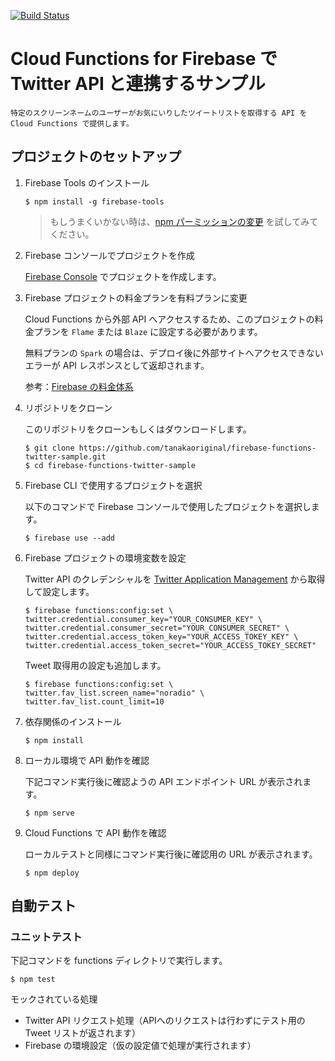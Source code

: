 [![Build Status](https://travis-ci.org/tanakaoriginal/firebase-functions-twitter-sample.svg?branch=master)](https://travis-ci.org/tanakaoriginal/firebase-functions-twitter-sample)

# Cloud Functions for Firebase で Twitter API と連携するサンプル

    特定のスクリーンネームのユーザーがお気にいりしたツイートリストを取得する API を Cloud Functions で提供します。

## プロジェクトのセットアップ

1. Firebase Tools のインストール

    ```
    $ npm install -g firebase-tools
    ```

    > もしうまくいかない時は、[npm パーミッションの変更](https://docs.npmjs.com/getting-started/fixing-npm-permissions) を試してみてください。

2. Firebase コンソールでプロジェクトを作成

    [Firebase Console](https://console.firebase.google.com/) でプロジェクトを作成します。

3. Firebase プロジェクトの料金プランを有料プランに変更

    Cloud Functions から外部 API へアクセスするため、このプロジェクトの料金プランを `Flame` または `Blaze` に設定する必要があります。

    無料プランの `Spark` の場合は、デプロイ後に外部サイトへアクセスできないエラーが API レスポンスとして返却されます。

    参考：[Firebase の料金体系](https://firebase.google.com/pricing/)

4. リポジトリをクローン

    このリポジトリをクローンもしくはダウンロードします。

    ```
    $ git clone https://github.com/tanakaoriginal/firebase-functions-twitter-sample.git
    $ cd firebase-functions-twitter-sample
    ```

5. Firebase CLI で使用するプロジェクトを選択

    以下のコマンドで Firebase コンソールで使用したプロジェクトを選択します。

    ```
    $ firebase use --add
    ```

6. Firebase プロジェクトの環境変数を設定

    Twitter API のクレデンシャルを [Twitter Application Management](https://apps.twitter.com/) から取得して設定します。

    ```
    $ firebase functions:config:set \
    twitter.credential.consumer_key="YOUR_CONSUMER_KEY" \
    twitter.credential.consumer_secret="YOUR_CONSUMER_SECRET" \
    twitter.credential.access_token_key="YOUR_ACCESS_TOKEY_KEY" \
    twitter.credential.access_token_secret="YOUR_ACCESS_TOKEY_SECRET"
    ```

    Tweet 取得用の設定も追加します。

    ```
    $ firebase functions:config:set \
    twitter.fav_list.screen_name="noradio" \
    twitter.fav_list.count_limit=10
    ```

7. 依存関係のインストール

    ```
    $ npm install
    ```

8.  ローカル環境で API 動作を確認

    下記コマンド実行後に確認ようの API エンドポイント URL が表示されます。

    ```
    $ npm serve
    ```

9.  Cloud Functions で API 動作を確認

    ローカルテストと同様にコマンド実行後に確認用の URL が表示されます。

    ```
    $ npm deploy
    ```

## 自動テスト

### ユニットテスト

下記コマンドを functions ディレクトリで実行します。

```
$ npm test
```

モックされている処理

* Twitter API リクエスト処理（APIへのリクエストは行わずにテスト用の Tweet リストが返されます）
* Firebase の環境設定（仮の設定値で処理が実行されます）
